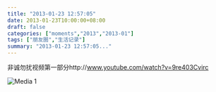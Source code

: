 ```yaml
---
title: "2013-01-23 12:57:05"
date: 2013-01-23T10:00:00+08:00
draft: false
categories: ["moments","2013","2013-01"]
tags: ["朋友圈","生活记录"]
summary: "2013-01-23 12:57:05..."
---
```


非诚勿扰视频第一部分http://www.youtube.com/watch?v=9re403Cvirc

![Media 1](/Moments/photos/2013-01-23/201301231257050.jpg)
